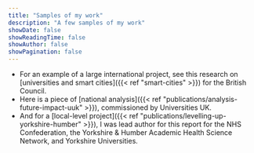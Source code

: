 ```yaml
---
title: "Samples of my work"
description: "A few samples of my work"
showDate: false
showReadingTime: false
showAuthor: false
showPagination: false
---
```

 
- For an example of a large international project, see this research on [universities and smart cities]({{< ref "smart-cities" >}}) for the British Council.
- Here is a piece of [national analysis]({{< ref "publications/analysis-future-impact-uuk" >}}), commissioned by Universities UK.
- And for a [local-level project]({{< ref "publications/levelling-up-yorkshire-humber" >}}), I was lead author for this report for the NHS Confederation, the Yorkshire & Humber Academic Health Science Network, and Yorkshire Universities.